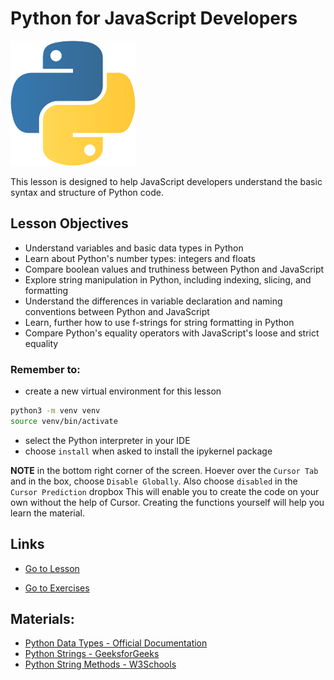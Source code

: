 # Python for JavaScript Developers

<img src="./assets/logo.png" alt="Python Logo" width="200">

This lesson is designed to help JavaScript developers understand the basic syntax and structure of Python code.

## Lesson Objectives

- Understand variables and basic data types in Python
- Learn about Python's number types: integers and floats
- Compare boolean values and truthiness between Python and JavaScript
- Explore string manipulation in Python, including indexing, slicing, and formatting
- Understand the differences in variable declaration and naming conventions between Python and JavaScript
- Learn, further how to use f-strings for string formatting in Python
- Compare Python's equality operators with JavaScript's loose and strict equality


### Remember to:

- create a new virtual environment for this lesson

```bash
python3 -m venv venv
source venv/bin/activate
```

- select the Python interpreter in your IDE
- choose `install` when asked to install the ipykernel package

**NOTE** in the bottom right corner of the screen. Hoever over the `Cursor Tab` and in the box, choose `Disable Globally`. Also choose `disabled` in the `Cursor Prediction` dropbox  This will enable you to create the code on your own without the help of Cursor. Creating the functions yourself will help you learn the material.



## Links
- [Go to Lesson](./lesson.ipynb)

- [Go to Exercises](https://github.com/jdrichards-pursuit/week-3.2-python-theory/blob/main/lesson.ipynb)

## Materials:

- [Python Data Types - Official Documentation](https://docs.python.org/3/library/stdtypes.html)
- [Python Strings - GeeksforGeeks](https://www.geeksforgeeks.org/python-strings/)
- [Python String Methods - W3Schools](https://www.w3schools.com/python/python_strings_methods.asp)



